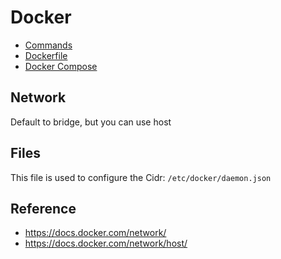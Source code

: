 # Docker

* [Commands](docker/commands.md)
* [Dockerfile](docker/docker-file.md)
* [Docker Compose](docker/docker-compose.md)

## Network

Default to bridge, but you can use host

## Files

This file is used to configure the Cidr: `/etc/docker/daemon.json`

## Reference

* <https://docs.docker.com/network/>
* <https://docs.docker.com/network/host/>
